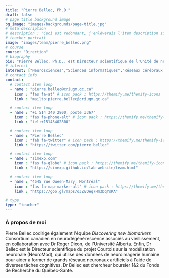 ```yaml
---
title: "Pierre Bellec, Ph.D."
draft: false
# page title background image
bg_image: "images/backgrounds/page-title.jpg"
# meta description
# description : "Ceci est redondant, j'enlèverais l'item description si cela ne fait pas trop laid."
# teacher portrait
image: "images/team/pierre_bellec.png"
# course
course: "Direction"
# biography
bio: "Pierre Bellec, Ph.D., est Directeur scientifique de l'Unité de neuroimagerie fonctionnelle, Centre de recherche de l'Institut de gériatrie de Montréal, chercheur principal du laboratoire SIMEXP et Professeur agrégé au département de psychologie de l'Université de Montréal."
# interest
interest: ["Neurosciences","Sciences informatiques","Réseaux cérébraux artificiels"]
# contact info
contact:
  # contact item loop
  - name : "pierre.bellec@criugm.qc.ca"
    icon : "fas fa-at" # icon pack : https://themify.me/themify-icons
    link : "mailto:pierre.bellec@criugm.qc.ca"

  # contact item loop
  - name : "+1 514 340 2800, poste 3367"
    icon : "fas fa-phone-alt" # icon pack : https://themify.me/themify-icons
    link : "tel:+15143402800"

  # contact item loop
  - name : "Pierre Bellec"
    icon : "fab fa-twitter" # icon pack : https://themify.me/themify-icons
    link : "https://twitter.com/pierre_bellec"

  # contact item loop
  - name : "simexp.com"
    icon : "fas fa-globe" # icon pack : https://themify.me/themify-icons
    link : "https://simexp.github.io/lab-website/team.html"

  # contact item loop
  - name : "4545 rue Queen-Mary, Montréal"
    icon : "fas fa-map-marker-alt" # icon pack : https://themify.me/themify-icons
    link : "https://goo.gl/maps/oJZVQeq7Hm3DqYsKA"

# type
type: "teacher"
---
```


### À propos de moi

 Pierre Bellec codirige également l'équipe *Discovering new biomarkers* Consortium canadien en neurodégénérescence associés au vieillissement, en collaboration avec Dr Roger Dixon, de l'Université Alberta. Enfin, Dr Bellec est le Directeur scientifique du projet Courtois sur la modélisation neuronale (NeuroMod), qui utilise des données de neuroimagerie humaine pour aider à former de grands réseaux neuronaux artificiels à l'aide de diverses tâches cognitives. Dr Bellec est chercheur boursier 1&2 du Fonds de Recherche du Québec-Santé.
